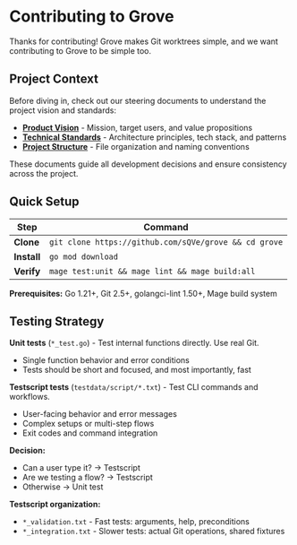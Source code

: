 # Contributing to Grove

Thanks for contributing! Grove makes Git worktrees simple, and we want contributing to Grove to be simple too.

## Project Context

Before diving in, check out our steering documents to understand the project vision and standards:

- **[Product Vision](.spec-workflow/steering/product.md)** - Mission, target users, and value propositions
- **[Technical Standards](.spec-workflow/steering/tech.md)** - Architecture principles, tech stack, and patterns
- **[Project Structure](.spec-workflow/steering/structure.md)** - File organization and naming conventions

These documents guide all development decisions and ensure consistency across the project.

## Quick Setup

| Step        | Command                                               |
| ----------- | ----------------------------------------------------- |
| **Clone**   | `git clone https://github.com/sQVe/grove && cd grove` |
| **Install** | `go mod download`                                     |
| **Verify**  | `mage test:unit && mage lint && mage build:all`       |

**Prerequisites:** Go 1.21+, Git 2.5+, golangci-lint 1.50+, Mage build system

## Testing Strategy

**Unit tests** (`*_test.go`) - Test internal functions directly. Use real Git.

- Single function behavior and error conditions
- Tests should be short and focused, and most importantly, fast

**Testscript tests** (`testdata/script/*.txt`) - Test CLI commands and workflows.

- User-facing behavior and error messages
- Complex setups or multi-step flows
- Exit codes and command integration

**Decision:**

- Can a user type it? → Testscript
- Are we testing a flow? → Testscript
- Otherwise → Unit test

**Testscript organization:**

- `*_validation.txt` - Fast tests: arguments, help, preconditions
- `*_integration.txt` - Slower tests: actual Git operations, shared fixtures
